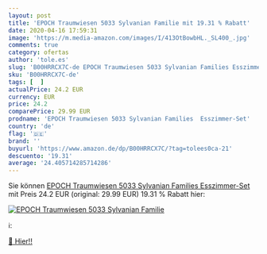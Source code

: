 ```yaml
---
layout: post
title: 'EPOCH Traumwiesen 5033 Sylvanian Familie mit 19.31 % Rabatt'
date: 2020-04-16 17:59:31
image: 'https://m.media-amazon.com/images/I/413OtBowbHL._SL400_.jpg'
comments: true
category: ofertas
author: 'tole.es'
slug: 'B00HRRCX7C-de EPOCH Traumwiesen 5033 Sylvanian Families Esszimmer-Set'
sku: 'B00HRRCX7C-de'
tags: [  ]
actualPrice: 24.2 EUR
currency: EUR
price: 24.2
comparePrice: 29.99 EUR
prodname: 'EPOCH Traumwiesen 5033 Sylvanian Families  Esszimmer-Set'
country: 'de'
flag: '🇩🇪'
brand: ''
buyurl: 'https://www.amazon.de/dp/B00HRRCX7C/?tag=tolees0ca-21'
descuento: '19.31'
average: '24.405714285714286'
---
```


Sie können [EPOCH Traumwiesen 5033 Sylvanian Families  Esszimmer-Set](https://www.amazon.de/dp/B00HRRCX7C/?tag=tolees0ca-21) mit Preis 24.2 EUR (original: 29.99 EUR) 19.31 % Rabatt hier:

[![EPOCH Traumwiesen 5033 Sylvanian Familie](https://m.media-amazon.com/images/I/413OtBowbHL._SL400_.jpg)](https://www.amazon.de/dp/B00HRRCX7C/?tag=tolees0ca-21)

ℹ️:


[🛒 Hier!!](https://www.amazon.de/dp/B00HRRCX7C/?tag=tolees0ca-21)
